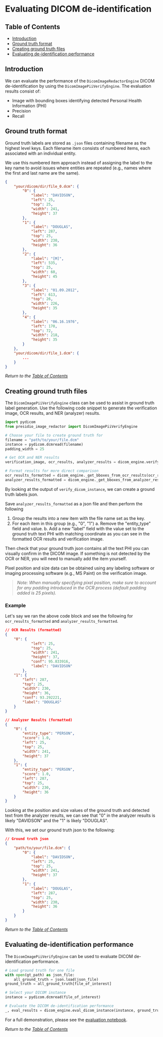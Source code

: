 # Evaluating DICOM de-identification

## Table of Contents

* [Introduction](#introduction)
* [Ground truth format](#ground-truth-format)
* [Creating ground truth files](#creating-ground-truth-files)
* [Evaluating de-identification performance](#evaluating-de-identification-performance)

## Introduction

We can evaluate the performance of the `DicomImageRedactorEngine` DICOM de-identification by using the `DicomImagePiiVerifyEngine`. The evaluation results consist of:

* Image with bounding boxes identifying detected Personal Health Information (PHI)
* Precision
* Recall

## Ground truth format

Ground truth labels are stored as `.json` files containing filename as the highest level keys. Each filename item consists of numbered items, each associated with an individual entity.

We use this numbered item approach instead of assigning the label to the key name to avoid issues where entities are repeated (e.g., names where the first and last name are the same).

```json
{
    "your/dicom/dir/file_0.dcm": {
        "0": {
            "label": "DAVIDSON",
            "left": 25,
            "top": 25,
            "width": 241,
            "height": 37
        },
        "1": {
            "label": "DOUGLAS",
            "left": 287,
            "top": 25,
            "width": 230,
            "height": 36
        },
        "2": {
            "label": "[M]",
            "left": 535,
            "top": 25,
            "width": 60,
            "height": 45
        },
        "3": {
            "label": "01.09.2012",
            "left": 613,
            "top": 26,
            "width": 226,
            "height": 35
        },
        "4": {
            "label": "06.16.1976",
            "left": 170,
            "top": 72,
            "width": 218,
            "height": 35
        }
    },
    "your/dicom/dir/file_1.dcm": {
        ...
    }
}
```

*Return to the [Table of Contents](#table-of-contents)*

## Creating ground truth files

The `DicomImagePiiVerifyEngine` class can be used to assist in ground truth label generation. Use the following code snippet to generate the verification image, OCR results, and NER (analyzer) results.

```python
import pydicom
from presidio_image_redactor import DicomImagePiiVerifyEngine

# Choose your file to create ground truth for
filename = "path/to/your/file.dcm"
instance = pydicom.dcmread(filename)
padding_width = 25

# Get OCR and NER results
verification_image, ocr_results, analyzer_results = dicom_engine.verify_dicom_instance(instance, padding_width)

# Format results for more direct comparison
ocr_results_formatted = dicom_engine._get_bboxes_from_ocr_results(ocr_results)
analyzer_results_formatted = dicom_engine._get_bboxes_from_analyzer_results(analyzer_results)
```

By looking at the output of `verify_dicom_instance`, we can create a ground truth labels json.

Save `analyzer_results_formatted` as a json file and then perform the following

1. Group the results into a new item with the file name set as the key.
2. For each item in this group (e.g., "0", "1")
    a. Remove the "entity_type" field and value.
    b. Add a new "label" field with the value set to the ground truth text PHI with matching coordinate as you can see in the formatted OCR results and verification image.

Then check that your ground truth json contains all the text PHI you can visually confirm in the DICOM image. If something is not detected by the OCR or NER, you will need to manually add the item yourself.

Pixel position and size data can be obtained using any labeling software or imaging processing software (e.g., MS Paint) on the verification image.

> *Note: When manually specifying pixel position, make sure to account for any padding introduced in the OCR process (default padding added is 25 pixels).*

### Example

Let's say we ran the above code block and see the following for `ocr_results_formatted` and `analyzer_results_formatted`.

```json
// OCR Results (formatted)
{
    "0": {
            "left": 25,
            "top": 25,
            "width": 241,
            "height": 37,
            "conf": 95.833916,
            "label": "DAVIDSON"
        },
    "1": {
        "left": 287,
        "top": 25,
        "width": 230,
        "height": 36,
        "conf": 93.292221,
        "label": "DOUGLAS"
    }
}

// Analyzer Results (formatted)
{
    "0": {
        "entity_type": "PERSON",
        "score": 1.0,
        "left": 25,
        "top": 25,
        "width": 241,
        "height": 37
    },
    "1": {
        "entity_type": "PERSON",
        "score": 1.0,
        "left": 287,
        "top": 25,
        "width": 230,
        "height": 36
    }
}
```

Looking at the position and size values of the ground truth and detected text from the analyzer results, we can see that "0" in the analyzer results is likely "DAVIDSON" and the "1" is likely "DOUGLAS".

With this, we set our ground truth json to the following:

```json
// Ground truth json
{
    "path/to/your/file.dcm": {
        "0": {
            "label": "DAVIDSON",
            "left": 25,
            "top": 25,
            "width": 241,
            "height": 37
        },
        "1": {
            "label": "DOUGLAS",
            "left": 287,
            "top": 25,
            "width": 230,
            "height": 36
        }
    }
}
```

*Return to the [Table of Contents](#table-of-contents)*

## Evaluating de-identification performance

The `DicomImagePiiVerifyEngine` can be used to evaluate DICOM de-identification performance.

```python
# Load ground truth for one file
with open(gt_path) as json_file:
    all_ground_truth = json.load(json_file)
ground_truth = all_ground_truth[file_of_interest]

# Select your DICOM instance
instance = pydicom.dcmread(file_of_interest)

# Evaluate the DICOM de-identification performance
_, eval_results = dicom_engine.eval_dicom_instance(instance, ground_truth)
```

For a full demonstration, please see the [evaluation notebook](../docs/samples/python/example_dicom_redactor_evaluation.ipynb).

*Return to the [Table of Contents](#table-of-contents)*
